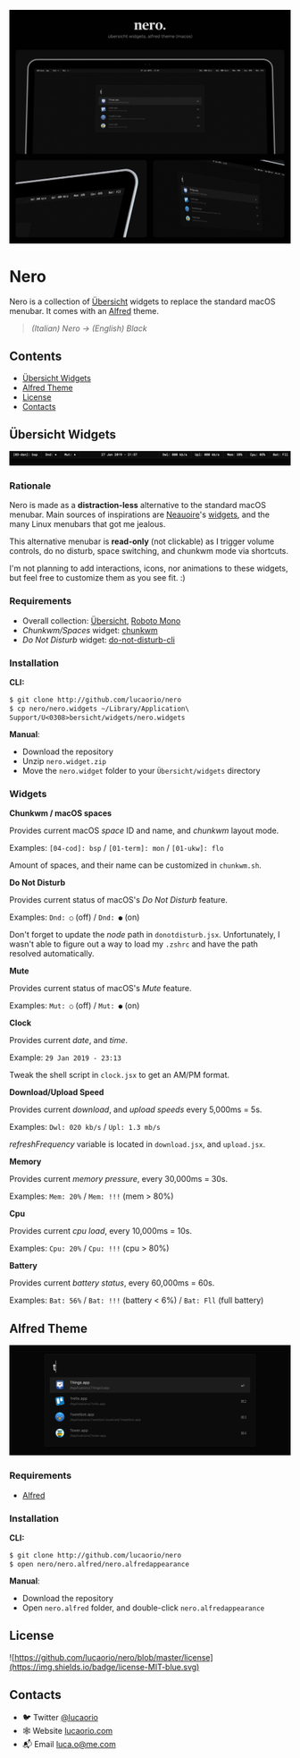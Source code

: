 ![Nero](images/nero.jpg)

# Nero
Nero is a collection of [Übersicht](http://tracesof.net/uebersicht) widgets to replace the standard macOS menubar. It comes with an [Alfred](https://alfredapp.com/) theme.
> _(Italian) Nero -> (English) Black_

## Contents
- [Übersicht Widgets](#ubersicht-widgets)
- [Alfred Theme](#alfred-theme)
- [License](#license)
- [Contacts](#contacts)

## Übersicht Widgets

![Nero Widgets](images/nero.widgets.jpg)

### Rationale
Nero is made as a **distraction-less** alternative to the standard macOS menubar. Main sources of inspirations are [Neauoire](https://xxiivv.com/)'s [widgets](https://github.com/neauoire/ubersicht-widgets), and the many Linux menubars that got me jealous.

This alternative menubar is **read-only** (not clickable) as I trigger volume controls, do no disturb, space switching, and chunkwm mode via shortcuts.

I'm not planning to add interactions, icons, nor animations to these widgets, but feel free to customize them as you see fit. :)

### Requirements
* Overall collection: [Übersicht](http://tracesof.net/uebersicht), [Roboto Mono](https://fonts.google.com/specimen/Roboto+Mono)
* _Chunkwm/Spaces_ widget: [chunkwm](https://github.com/koekeishiya/chunkwm)
* _Do Not Disturb_ widget: [do-not-disturb-cli](https://github.com/sindresorhus/do-not-disturb-cli)

### Installation

**CLI:**
```shell
$ git clone http://github.com/lucaorio/nero
$ cp nero/nero.widgets ~/Library/Application\ Support/U<0308>bersicht/widgets/nero.widgets
```

**Manual**:
* Download the repository
* Unzip `nero.widget.zip`
* Move the `nero.widget` folder to your `Übersicht/widgets` directory

### Widgets

**Chunkwm / macOS spaces**

Provides current macOS _space_ ID and name, and _chunkwm_ layout mode.

Examples: `[04-cod]: bsp` / `[01-term]: mon` / `[01-ukw]: flo`

Amount of spaces, and their name can be customized in `chunkwm.sh`.

**Do Not Disturb**

Provides current status of macOS's _Do Not Disturb_ feature.

Examples: `Dnd: ○` (off) / `Dnd: ●` (on)

Don't forget to update the _node_ path in `donotdisturb.jsx`. Unfortunately, I wasn't able to figure out a way to load my `.zshrc` and have the path resolved automatically.

**Mute**

Provides current status of macOS's _Mute_ feature.

Examples: `Mut: ○` (off) / `Mut: ●` (on)

**Clock**

Provides current _date_, and _time_.

Example: `29 Jan 2019 - 23:13`

Tweak the shell script in `clock.jsx` to get an AM/PM format.

**Download/Upload Speed**

Provides current _download_, and _upload speeds_ every 5,000ms = 5s.

Examples: `Dwl: 020 kb/s` / `Upl: 1.3 mb/s`

_refreshFrequency_ variable is located in `download.jsx`, and `upload.jsx`.

**Memory**

Provides current _memory pressure_, every 30,000ms = 30s.

Examples: `Mem: 20%` / `Mem: !!!` (mem > 80%)

**Cpu**

Provides current _cpu load_, every 10,000ms = 10s.

Examples: `Cpu: 20%` / `Cpu: !!!` (cpu > 80%)

**Battery**

Provides current _battery status_, every 60,000ms = 60s.

Examples: `Bat: 56%` / `Bat: !!!` (battery < 6%) / `Bat: Fll` (full battery)

## Alfred Theme

![Nero Alfred](images/nero.alfred.jpg)

### Requirements
* [Alfred](https://alfredapp.com)

### Installation

**CLI:**
```shell
$ git clone http://github.com/lucaorio/nero
$ open nero/nero.alfred/nero.alfredappearance
```

**Manual**:
* Download the repository
* Open `nero.alfred` folder, and double-click `nero.alfredappearance`

## License
![https://github.com/lucaorio/nero/blob/master/license](https://img.shields.io/badge/license-MIT-blue.svg)

## Contacts
* 🐦 Twitter [@lucaorio](http://twitter.com/@lucaorio_)
* 🕸 Website [lucaorio.com](http://lucaorio.com)
* 📬 Email [luca.o@me.com](mailto:luca.o@me.com)